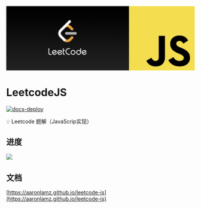 <div align="center">
<img src="./hero.png">
</div>


# LeetcodeJS

[![docs-deploy](https://github.com/aaronlamz/leetcode-js/actions/workflows/docs-deploy.yml/badge.svg)](https://github.com/aaronlamz/leetcode-js/actions/workflows/docs-deploy.yml)


💡 Leetcode 题解（JavaScrip实现）

## 进度

<a href="https://aaronlamz.github.io/leetcode-js/md/leetcode/06/">
<img src="https://img.shields.io/badge/Leetcode-6%2F200-brightgreen" />
</a>

## 文档
[https://aaronlamz.github.io/leetcode-js](https://aaronlamz.github.io/leetcode-js)
